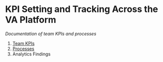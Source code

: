 # KPI Setting and Tracking Across the VA Platform

_Documentation of team KPIs and processes_

1. [Team KPIs](https://github.com/department-of-veterans-affairs/va.gov-team/blob/master/teams/vsp/teams/insights-analytics/kpi-tracking/kpi-list.md)
2. [Processes](https://github.com/department-of-veterans-affairs/va.gov-team/blob/master/platform/analytics/kpi-protocol.md)
3. Analytics Findings
